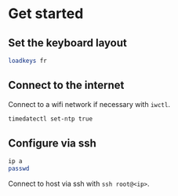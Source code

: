 # Get started

## Set the keyboard layout

```sh
loadkeys fr
```

## Connect to the internet

Connect to a wifi network if necessary with `iwctl`.

```sh
timedatectl set-ntp true
```

## Configure via ssh

```sh
ip a
passwd
```

Connect to host via ssh with `ssh root@<ip>`.
